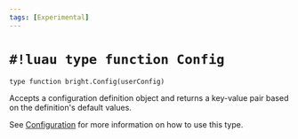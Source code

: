 ```yaml
---
tags: [Experimental]
---
```


# `#!luau type function Config`
<!-- b:version dev -->

```luau
type function bright.Config(userConfig)
```

Accepts a configuration definition object and returns a key-value pair based on the definition's default values.

See [Configuration](../../developer-guide/transformonomicon/configuration.md) for more information on how to use this
type.
